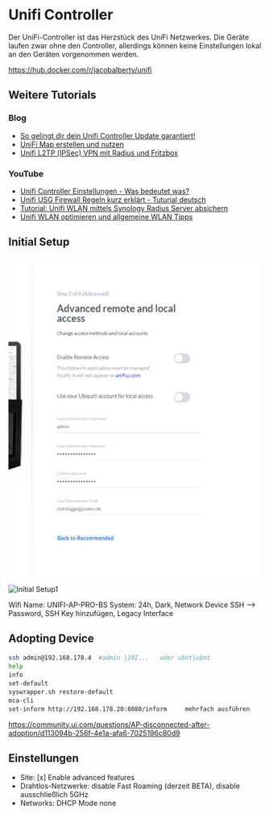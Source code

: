 # Unifi Controller
Der UniFi-Controller ist das Herzstück des UniFi Netzwerkes. Die Geräte laufen zwar ohne den Controller, allerdings können keine Einstellungen lokal an den Geräten vorgenommen werden.

https://hub.docker.com/r/jacobalberty/unifi

## Weitere Tutorials
### Blog
- [So gelingt dir dein Unifi Controller Update garantiert!](https://www.teqqy.de/unifi-controller-update-wie-geht-es-richtig/)
- [UniFi Map erstellen und nutzen](https://www.teqqy.de/unifi-map-erstellen-und-nutzen/)
- [Unifi L2TP (IPSec) VPN mit Radius und Fritzbox](https://www.teqqy.de/unifi-l2tp-ipsec-vpn-mit-radius-und-fritzbox/)

### YouTube
- [Unifi Controller Einstellungen - Was bedeutet was?](https://www.youtube.com/watch?v=4S_NccuxmOo)
- [Unifi USG Firewall Regeln kurz erklärt - Tuturial deutsch](https://www.youtube.com/watch?v=MStjcCKyMQo)
- [Tutorial: Unifi WLAN mittels Synology Radius Server absichern](https://www.youtube.com/watch?v=awySc8peKzs)
- [Unifi WLAN optimieren und allgemeine WLAN Tipps](https://www.youtube.com/watch?v=s9YCEZKoBxI)

## Initial Setup
![Initial Setup](./attachments/Unifi.Initial.Setup.png)
![Initial Setup1](./attachments/Unifi.Initial.Setup1.png)

Wifi Name: UNIFI-AP-PRO-BS
System: 24h, Dark, Network Device SSH --> Password, SSH Key hinzufügen, Legacy Interface

## Adopting Device

```bash
ssh admin@192.168.178.4  #admin |19I...   oder ubnt|ubnt
help
info
set-default
syswrapper.sh restore-default
mca-cli
set-inform http://192.168.178.20:8080/inform     mehrfach ausführen
```
https://community.ui.com/questions/AP-disconnected-after-adoption/d113094b-256f-4e1a-afa6-7025196c80d9


## Einstellungen
- Site: [x] Enable advanced features
- Drahtlos-Netzwerke: disable Fast Roaming (derzeit BETA), disable ausschließlich 5GHz
- Networks: DHCP Mode none